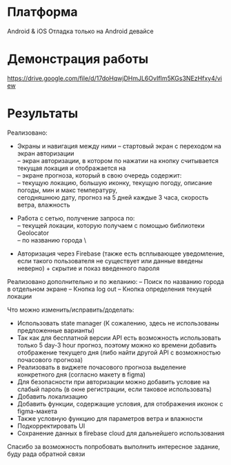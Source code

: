 # Платформа

Android & iOS 
Отладка только на Android девайсе

# Демонстрация работы

https://drive.google.com/file/d/17doHqwjDHmJL6OvIfIm5KGs3NEzHfxy4/view

# Результаты

Реализовано:
- Экраны и навигация между ними
  – стартовый экран с переходом на экран авторизации \
  – экран авторизации, в котором по нажатии на кнопку считывается текущая локация и отображается на \
  – экране прогноза, который в свою очередь содержит: \
    – текущую локацию, большую иконку, текущую погоду, описание погоды, мин и макс температуру, \
      сегодняшнюю дату, прогноз на 5 дней каждые 3 часа, скорость ветра, влажность
  
- Работа с сетью, получение запроса по: \
  – текущей локации, которую получаем с помощью библиотеки Geolocator \
  – по названию города \

- Авторизация через Firebase (также есть всплывающее уведомление, если такого пользователя не 
  существует или данные введены неверно) + скрытие и показ введенного пароля


Реализовано дополнительно и по желанию:
– Поиск по названию города в отдельном экране
– Кнопка log out
– Кнопка определения текущей локации

Что можно изменить/исправить/доделать:
- Использовать state manager (К сожалению, здесь не использованы предложенные варианты)
- Так как для бесплатной версии API есть возможность использовать только 5 day-3 hour прогноз, 
  поэтому можно ко времени добавить отображение текущего дня (либо найти другой API с возможностью 
  почасового прогноза)
- Реализовать в виджете почасового прогноза выделение конкретного дня (согласно макету в figma)
- Для безопасности при авторизации можно добавить условие на слабый пароль (в окне регистрации,
  если таковое использовать)
- Добавить локализацию
- Добавить функции, содержащие условия, для отображения иконок с figma-макета
- Также условную функцию для параметров ветра и влажности
- Подкорректировать UI
- Сохранение данных в firebase cloud для дальнейшего использования

Спасибо за возможность попробовать выполнить интересное задание, буду рада обратной связи 
